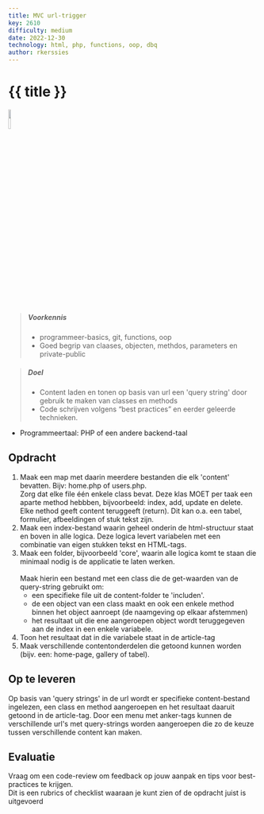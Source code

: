 ```yaml
---
title: MVC url-trigger
key: 2610
difficulty: medium
date: 2022-12-30
technology: html, php, functions, oop, dbq
author: rkerssies
---
```



# {{ title }}

<img src="{{ '/_assets/api/mvc.png' | url }}" style="width:10%;">

> ##### Voorkennis
> * programmeer-basics, git, functions, oop
> * Goed begrip van claases, objecten, methdos, parameters en private-public

> ##### Doel
> * Content laden en tonen op basis van url een 'query string' door gebruik te maken van classes en methods
> * Code schrijven volgens “best practices” en eerder geleerde technieken.


* Programmeertaal: PHP of een andere backend-taal

## Opdracht
1. Maak een map met daarin meerdere bestanden die elk 'content' bevatten. Bijv: home.php of users.php.<br>
   Zorg dat elke file één enkele class bevat. Deze klas MOET per taak een aparte method hebbben, bijvoorbeeld: index, add, update en delete.
   Elke nethod geeft content teruggeeft (return). Dit kan o.a. een tabel, formulier, afbeeldingen of stuk tekst zijn.<br>
2. Maak een index-bestand waarin geheel onderin de html-structuur staat en boven in alle logica. Deze logica levert variabelen met
   een combinatie van eigen stukken tekst en HTML-tags.
3. Maak een folder, bijvoorbeeld 'core', waarin alle logica komt te staan die minimaal nodig is de applicatie te laten werken.<br>   
   Maak hierin een bestand met een class die de get-waarden van de query-string gebruikt om:
    * een specifieke file uit de content-folder te 'includen'.
    * de een object van een class maakt en ook een enkele method binnen het object aanroept (de naamgeving op elkaar afstemmen)
    * het resultaat uit die ene aangeroepen object wordt teruggegeven aan de index in een enkele variabele.
4. Toon het resultaat dat in die variabele staat in de article-tag
5. Maak verschillende contentonderdelen die getoond kunnen worden (bijv. een: home-page, gallery of tabel).

## Op te leveren
Op basis van 'query strings' in de url wordt er specifieke content-bestand ingelezen,
een class en method aangeroepen en het resultaat daaruit getoond in de article-tag.
Door een menu met anker-tags kunnen de verschillende url's met query-strings worden aangeroepen die zo de keuze tussen verschillende content kan maken.


## Evaluatie
Vraag om een code-review om feedback op jouw aanpak en tips voor best-practices te krijgen.<br> 
Dit is een rubrics of checklist waaraan je kunt zien of de opdracht juist is uitgevoerd

